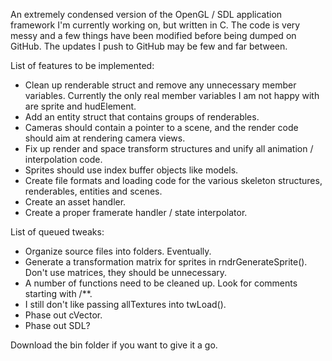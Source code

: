 An extremely condensed version of the OpenGL / SDL application framework I'm currently working on, but written in C. The code is very messy and a few things have been modified before being dumped on GitHub. The updates I push to GitHub may be few and far between.

List of features to be implemented:
* Clean up renderable struct and remove any unnecessary member variables. Currently the only real member variables I am not happy with are sprite and hudElement.
* Add an entity struct that contains groups of renderables.
* Cameras should contain a pointer to a scene, and the render code should aim at rendering camera views.
* Fix up render and space transform structures and unify all animation / interpolation code.
* Sprites should use index buffer objects like models.
* Create file formats and loading code for the various skeleton structures, renderables, entities and scenes.
* Create an asset handler.
* Create a proper framerate handler / state interpolator.

List of queued tweaks:
* Organize source files into folders. Eventually.
* Generate a transformation matrix for sprites in rndrGenerateSprite(). Don't use matrices, they should be unnecessary.
* A number of functions need to be cleaned up. Look for comments starting with /**.
* I still don't like passing allTextures into twLoad().
* Phase out cVector.
* Phase out SDL?

Download the bin folder if you want to give it a go.